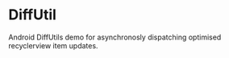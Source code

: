 # DiffUtil

Android DiffUtils demo for asynchronosly dispatching optimised recyclerview item updates.
